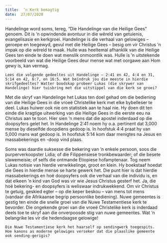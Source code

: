 ```yaml
---
title:  ’n Kerk bemagtig
date:  27/07/2020
---
```


Handelinge word soms, tereg, “Die Handelinge van die Heilige Gees” genoem. Dit is ’n opwindende avontuur in die wêreld van getuienis, evangelisasie en kerkgroei. Handelinge is die verhaal van gelowiges – geroepe en toegewyd, gevul met die Heilige Gees – besig om vir Christus ’n impak op die wêreld te maak. Hulle was heeltemal afhanklik van die Heilige Gees ten einde te doen wat menslik onmoontlik was. Hulle is ’n uitstekende voorbeeld van wat die Heilige Gees deur mense wat met oorgawe aan Hom gewy is, kan vermag.

`Lees die volgende gedeeltes uit Handelinge – 2:41 en 42, 4:4 en 31, 5:14 en 42, 6:7, en 16:5. Wat beïndruk jou die meeste in hierdie skrifgedeeltes? Watter boodskap probeer Lukas (die skrywer van Handelinge) hier tuisbring met die uitstippel van die kerk se groei?`

Met die skryf van Handelinge het Lukas ten doel gehad om die bediening van die Heilige Gees in die vroeë Christelike kerk met elke bybelleser te deel. Lukas huiwer ook nie om statistiek aan te haal nie. Hy doen dit ten einde die kragtige uitwerking van die Heilige Gees in die eerste eeu na Christus aan te toon. Hier sien ’n mens dat die apostel inderdaad op die doopsyfers gelet het. In Handelinge 2:41 noem hy o.a. pertinent dat 3,000 mense by dieselfde doopdiens gedoop is. In hoofstuk 4:4 praat hy van 5,000 mans wat gedoop is. In hoofstuk 5:14 kom daar menigtes na Jesus en massabekerings en -doop vind plaas.

Soms was daardie suksesse die bekering van ’n enkele persoon, soos die purperverkoopster Lidia; of die Filippensiese tronkbewaarder; of die besete slawemeisie; of selfs die ontmande Etiopiese hofamptenaar. Tog neem Lukas notisie van hierdie verwikkelinge, groot en klein. Hy boekstaaf hoedat die Gees in hierdie mense se harte gewerk het. Die punt hier is dat hierdie massabekerings en hoë doopsyfers ook die verhaal van die individu is, en dat elkeen ’n kind van God was vir wie Jesus Christus gesterf het. Ja, die hoë bekering- en doopsyfers is weliswaar indrukwekkend. Om vir Christus te getuig, geskied egter – op die keper beskou – van mens tot mens (vandaar die Afrikaanse begrip persoonlike bediening). Nuwe gemeentes is gestig ten einde die snelle groei van die Nuwe Testamentiese kerk te bevorder. Die ongekende groei van die vroeë Christelike kerk is inderdaad deels toe te skryf aan die onverpoosde stig van nuwe gemeentes. Wat ’n belangrike les vir die hedendaagse gelowige!

`Die Nuwe Testamentiese kerk het haarself op sendingwerk toegespits. Hoe kanons as moderne gelowiges verseker dat die plaaslike gemeente ook sending-gerigis?`